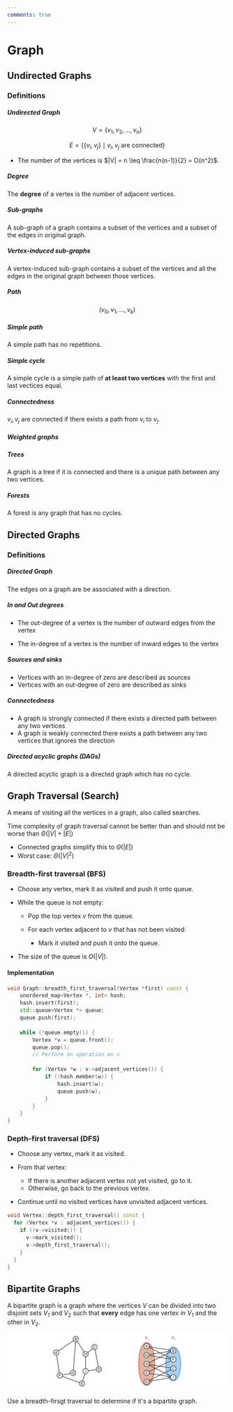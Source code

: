 ```yaml
---
comments: true
---
```


# Graph

## Undirected Graphs

### Definitions

##### Undirected Graph

$$
V = \{v_1, v_2, \dots , v_n\}
$$

$$
E = \{\{v_i, v_j\}\mid v_i, v_j\text{ are connected}\}
$$

- The number of the vertices is $|V| = n \leq \frac{n(n-1)}{2} = O(n^2)$.

##### Degree

The **degree** of a vertex is the number of adjacent vertices.

##### Sub-graphs

A sub-graph of a graph contains a subset of the vertices and a subset of the edges in original graph.

##### Vertex-induced sub-graphs

A vertex-induced sub-graph contains a subset of the vertices and all the edges in the original graph between those vertices.

##### Path

$$
(v_0, v_1, \dots , v_k)
$$

##### Simple path

A simple path has no repetitions.

##### Simple cycle

A simple cycle is a simple path of **at least two vertices** with the first and last vectices equal.

##### Connectedness

$v_i, v_j$ are connected if there exists a path from $v_i$ to $v_j$.

##### Weighted graphs

##### Trees

A graph is a tree if it is connected and there is a unique path between any two vertices.

##### Forests

A forest is any graph that has no cycles.

## Directed Graphs

### Definitions

##### Directed Graph

The edges on a graph are be associated with a direction.

##### In and Out degrees

- The out-degree of a vertex is the number of outward edges from the vertex

- The in-degree of a vertex is the number of inward edges to the vertex

##### Sources and sinks

- Vertices with an in-degree of zero are described as sources
- Vertices with an out-degree of zero are described as sinks

##### Connectedness

- A graph is strongly connected if there exists a directed path between any two vertices
- A graph is weakly connected there exists a path between any two vertices that ignores the direction

##### Directed acyclic graphs (DAGs)

A directed acyclic graph is a directed graph which has no cycle.

## Graph Traversal (Search)

A means of visiting all the vertices in a graph, also called searches.

Time complexity of graph traversal cannot be better than and should not be worse than $\Theta(|V| + |E|)$

- Connected graphs simplify this to $\Theta(|E|)$
- Worst case: $\Theta(|V|^2)$

### Breadth-first traversal (BFS)

- Choose any vertex, mark it as visited and push it onto queue.

- While the queue is not empty:

	- Pop the top vertex $v$ from the queue.
	- For each vertex adjacent to $v$ that has not been visited:

		- Mark it visited and push it onto the queue.

- The size of the queue is $O(|V|)$.

#### Implementation

```cpp
void Graph::breadth_first_traversal(Vertex *first) const {
	unordered_map<Vertex *, int> hash;
	hash.insert(first);
	std::queue<Vertex *> queue;
	queue.push(first);

	while (!queue.empty()) {
		Vertex *v = queue.front();
		queue.pop();
		// Perform an operation on v

		for (Vertex *w : v->adjacent_vertices()) {
			if (!hash.member(w)) {
				hash.insert(w);
				queue.push(w);
			}
		}
	}
}
```

### Depth-first traversal (DFS)

- Choose any vertex, mark it as visited.

- From that vertex:

  - If there is another adjacent vertex not yet visited, go to it.
  - Otherwise, go back to the previous vertex.

- Continue until no visited vertices have unvisited adjacent vertices.

```cpp
void Vertex::depth_first_traversal() const {
  for (Vertex *v : adjacent_vertices()) {
    if (!v->visited()) {
      v->mark_visited();
      v->depth_first_traversal();
    }
  }
}
```

## Bipartite Graphs

A bipartite graph is a graph where the vertices $V$ can be divided into two disjoint sets $V_1$ and $V_2$ such that **every** edge has one vertex in $V_1$ and the other in $V_2$.

![](img/bipartite.png)

Use a breadth-firsgt traversal to determine if it's a bipartite graph.